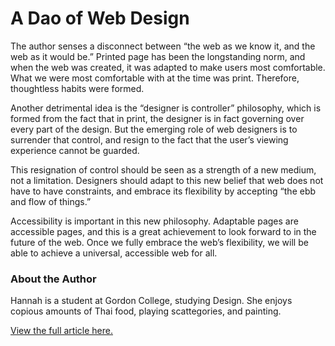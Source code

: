 # A Dao of Web Design

The author senses a disconnect between “the web as we know it, and the web as it would be.” Printed page has been the longstanding norm, and when the web was created, it was adapted to make users most comfortable. What we were most comfortable with at the time was print. Therefore, thoughtless habits were formed. 

Another detrimental idea is the “designer is controller” philosophy, which is formed from the fact that in print, the designer is in fact governing over every part of the design. But the emerging role of web designers is to surrender that control, and resign to the fact that the user’s viewing experience cannot be guarded.

This resignation of control should be seen as a strength of a new medium, not a limitation. Designers should adapt to this new belief that web does not have to have constraints, and embrace its flexibility by accepting “the ebb and flow of things.”

Accessibility is important in this new philosophy. Adaptable pages are accessible pages, and this is a great achievement to look forward to in the future of the web. Once we fully embrace the web’s flexibility, we will be able to achieve a universal, accessible web for all. 

### About the Author

Hannah is a student at Gordon College, studying Design. She enjoys copious amounts of Thai food, playing scattegories, and painting. 

[View the full article here.](https://alistapart.com/article/dao)
